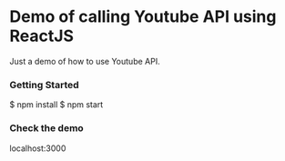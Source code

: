 # Demo of calling Youtube API using ReactJS

Just a demo of how to use Youtube API.

### Getting Started

$ npm install
$ npm start

### Check the demo
localhost:3000

